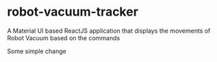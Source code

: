 # robot-vacuum-tracker
A Material UI based ReactJS application that displays the movements of Robot Vacuum based on the commands

Some simple change
